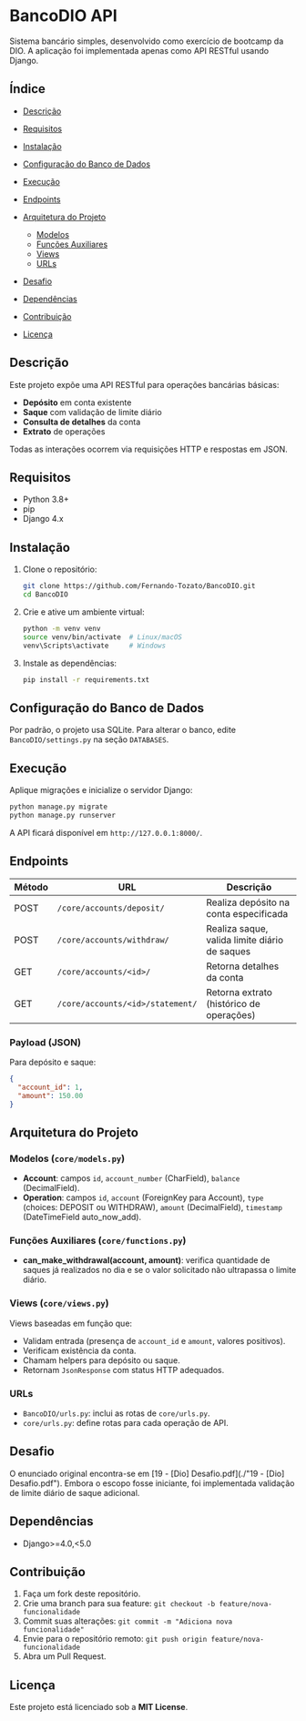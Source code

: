 # BancoDIO API

Sistema bancário simples, desenvolvido como exercício de bootcamp da DIO. A aplicação foi implementada apenas como API RESTful usando Django.

## Índice

* [Descrição](#descrição)
* [Requisitos](#requisitos)
* [Instalação](#instalação)
* [Configuração do Banco de Dados](#configuração-do-banco-de-dados)
* [Execução](#execução)
* [Endpoints](#endpoints)
* [Arquitetura do Projeto](#arquitetura-do-projeto)

  * [Modelos](#modelos)
  * [Funções Auxiliares](#funções-auxiliares)
  * [Views](#views)
  * [URLs](#urls)
* [Desafio](#desafio)
* [Dependências](#dependências)
* [Contribuição](#contribuição)
* [Licença](#licença)

## Descrição

Este projeto expõe uma API RESTful para operações bancárias básicas:

* **Depósito** em conta existente
* **Saque** com validação de limite diário
* **Consulta de detalhes** da conta
* **Extrato** de operações

Todas as interações ocorrem via requisições HTTP e respostas em JSON.

## Requisitos

* Python 3.8+
* pip
* Django 4.x

## Instalação

1. Clone o repositório:

   ```bash
   git clone https://github.com/Fernando-Tozato/BancoDIO.git
   cd BancoDIO
   ```
2. Crie e ative um ambiente virtual:

   ```bash
   python -m venv venv
   source venv/bin/activate  # Linux/macOS
   venv\Scripts\activate     # Windows
   ```
3. Instale as dependências:

   ```bash
   pip install -r requirements.txt
   ```

## Configuração do Banco de Dados

Por padrão, o projeto usa SQLite. Para alterar o banco, edite `BancoDIO/settings.py` na seção `DATABASES`.

## Execução

Aplique migrações e inicialize o servidor Django:

```bash
python manage.py migrate
python manage.py runserver
```

A API ficará disponível em `http://127.0.0.1:8000/`.

## Endpoints

| Método | URL                              | Descrição                                     |
| ------ | -------------------------------- | --------------------------------------------- |
| POST   | `/core/accounts/deposit/`        | Realiza depósito na conta especificada        |
| POST   | `/core/accounts/withdraw/`       | Realiza saque, valida limite diário de saques |
| GET    | `/core/accounts/<id>/`           | Retorna detalhes da conta                     |
| GET    | `/core/accounts/<id>/statement/` | Retorna extrato (histórico de operações)      |

### Payload (JSON)

Para depósito e saque:

```json
{
  "account_id": 1,
  "amount": 150.00
}
```

## Arquitetura do Projeto

### Modelos (`core/models.py`)

* **Account**: campos `id`, `account_number` (CharField), `balance` (DecimalField).
* **Operation**: campos `id`, `account` (ForeignKey para Account), `type` (choices: DEPOSIT ou WITHDRAW), `amount` (DecimalField), `timestamp` (DateTimeField auto\_now\_add).

### Funções Auxiliares (`core/functions.py`)

* **can\_make\_withdrawal(account, amount)**: verifica quantidade de saques já realizados no dia e se o valor solicitado não ultrapassa o limite diário.

### Views (`core/views.py`)

Views baseadas em função que:

* Validam entrada (presença de `account_id` e `amount`, valores positivos).
* Verificam existência da conta.
* Chamam helpers para depósito ou saque.
* Retornam `JsonResponse` com status HTTP adequados.

### URLs

* `BancoDIO/urls.py`: inclui as rotas de `core/urls.py`.
* `core/urls.py`: define rotas para cada operação de API.

## Desafio

O enunciado original encontra-se em \[19 - \[Dio] Desafio.pdf]\(./"19 - \[Dio] Desafio.pdf"). Embora o escopo fosse iniciante, foi implementada validação de limite diário de saque adicional.

## Dependências

* Django>=4.0,<5.0

## Contribuição

1. Faça um fork deste repositório.
2. Crie uma branch para sua feature: `git checkout -b feature/nova-funcionalidade`
3. Commit suas alterações: `git commit -m "Adiciona nova funcionalidade"`
4. Envie para o repositório remoto: `git push origin feature/nova-funcionalidade`
5. Abra um Pull Request.

## Licença

Este projeto está licenciado sob a **MIT License**.
